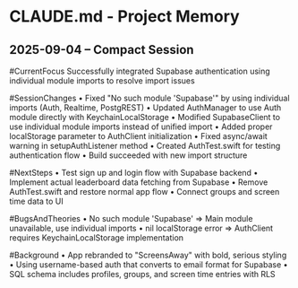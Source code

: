 # CLAUDE.md - Project Memory

## 2025-09-04 – Compact Session

#CurrentFocus
Successfully integrated Supabase authentication using individual module imports to resolve import issues

#SessionChanges
• Fixed "No such module 'Supabase'" by using individual imports (Auth, Realtime, PostgREST)
• Updated AuthManager to use Auth module directly with KeychainLocalStorage
• Modified SupabaseClient to use individual module imports instead of unified import
• Added proper localStorage parameter to AuthClient initialization
• Fixed async/await warning in setupAuthListener method
• Created AuthTest.swift for testing authentication flow
• Build succeeded with new import structure

#NextSteps
• Test sign up and login flow with Supabase backend
• Implement actual leaderboard data fetching from Supabase
• Remove AuthTest.swift and restore normal app flow
• Connect groups and screen time data to UI

#BugsAndTheories
• No such module 'Supabase' ⇒ Main module unavailable, use individual imports
• nil localStorage error ⇒ AuthClient requires KeychainLocalStorage implementation

#Background
• App rebranded to "ScreensAway" with bold, serious styling
• Using username-based auth that converts to email format for Supabase
• SQL schema includes profiles, groups, and screen time entries with RLS